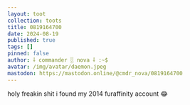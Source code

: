 ```yaml
---
layout: toot
collection: toots
title: 0819164700
date: 2024-08-19
published: true
tags: []
pinned: false
author: ⸸ commander ░ nova ⸸ :~$
avatar: /img/avatar/daemon.jpeg
mastodon: https://mastodon.online/@cmdr_nova/0819164700
---
```


holy freakin shit i found my 2014 furaffinity account 😂
